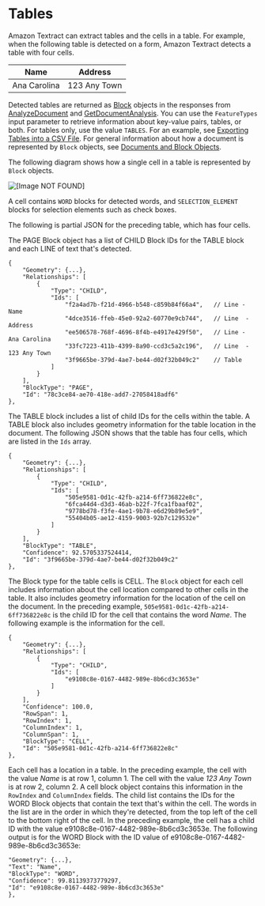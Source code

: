 # Tables<a name="how-it-works-tables"></a>

Amazon Textract can extract tables and the cells in a table\. For example, when the following table is detected on a form, Amazon Textract detects a table with four cells\. 


| Name | Address | 
| --- | --- | 
|  Ana Carolina  |  123 Any Town  | 

Detected tables are returned as [Block](API_Block.md) objects in the responses from [AnalyzeDocument](API_AnalyzeDocument.md) and [GetDocumentAnalysis](API_GetDocumentAnalysis.md)\. You can use the `FeatureTypes` input parameter to retrieve information about key\-value pairs, tables, or both\. For tables only, use the value `TABLES`\. For an example, see [Exporting Tables into a CSV File](examples-export-table-csv.md)\. For general information about how a document is represented by `Block` objects, see [Documents and Block Objects](how-it-works-document-layout.md)\.

The following diagram shows how a single cell in a table is represented by `Block` objects\.

![\[Image NOT FOUND\]](http://docs.aws.amazon.com/textract/latest/dg/images/hieroglyph-table-cell.png)

A cell contains `WORD` blocks for detected words, and `SELECTION_ELEMENT` blocks for selection elements such as check boxes\. 

The following is partial JSON for the preceding table, which has four cells\.

The PAGE Block object has a list of CHILD Block IDs for the TABLE block and each LINE of text that's detected\. 

```
{
    "Geometry": {...}, 
    "Relationships": [
        {
            "Type": "CHILD", 
            "Ids": [
                "f2a4ad7b-f21d-4966-b548-c859b84f66a4",   // Line - Name
                "4dce3516-ffeb-45e0-92a2-60770e9cb744",   // Line  - Address 
                "ee506578-768f-4696-8f4b-e4917e429f50",   // Line - Ana Carolina
                "33fc7223-411b-4399-8a90-ccd3c5a2c196",   // Line  - 123 Any Town
                "3f9665be-379d-4ae7-be44-d02f32b049c2"    // Table
            ]
        }
    ], 
    "BlockType": "PAGE", 
    "Id": "78c3ce84-ae70-418e-add7-27058418adf6"
},
```

The TABLE block includes a list of child IDs for the cells within the table\. A TABLE block also includes geometry information for the table location in the document\. The following JSON shows that the table has four cells, which are listed in the `Ids` array\.

```
{
    "Geometry": {...}, 
    "Relationships": [
        {
            "Type": "CHILD", 
            "Ids": [
                "505e9581-0d1c-42fb-a214-6ff736822e8c", 
                "6fca44d4-d3d3-46ab-b22f-7fca1fbaaf02", 
                "9778bd78-f3fe-4ae1-9b78-e6d29b89e5e9", 
                "55404b05-ae12-4159-9003-92b7c129532e"
            ]
        }
    ], 
    "BlockType": "TABLE", 
    "Confidence": 92.5705337524414, 
    "Id": "3f9665be-379d-4ae7-be44-d02f32b049c2"
},
```

The Block type for the table cells is CELL\. The `Block` object for each cell includes information about the cell location compared to other cells in the table\. It also includes geometry information for the location of the cell on the document\. In the preceding example, `505e9581-0d1c-42fb-a214-6ff736822e8c` is the child ID for the cell that contains the word *Name*\. The following example is the information for the cell\. 

```
{
    "Geometry": {...}, 
    "Relationships": [
        {
            "Type": "CHILD", 
            "Ids": [
                "e9108c8e-0167-4482-989e-8b6cd3c3653e"
            ]
        }
    ], 
    "Confidence": 100.0, 
    "RowSpan": 1, 
    "RowIndex": 1, 
    "ColumnIndex": 1, 
    "ColumnSpan": 1, 
    "BlockType": "CELL", 
    "Id": "505e9581-0d1c-42fb-a214-6ff736822e8c"
},
```

Each cell has a location in a table\. In the preceding example, the cell with the value *Name* is at row 1, column 1\. The cell with the value *123 Any Town* is at row 2, column 2\. A cell block object contains this information in the `RowIndex` and `ColumnIndex` fields\. The child list contains the IDs for the WORD Block objects that contain the text that's within the cell\. The words in the list are in the order in which they're detected, from the top left of the cell to the bottom right of the cell\. In the preceding example, the cell has a child ID with the value e9108c8e\-0167\-4482\-989e\-8b6cd3c3653e\. The following output is for the WORD Block with the ID value of e9108c8e\-0167\-4482\-989e\-8b6cd3c3653e: 

```
"Geometry": {...}, 
"Text": "Name", 
"BlockType": "WORD", 
"Confidence": 99.81139373779297, 
"Id": "e9108c8e-0167-4482-989e-8b6cd3c3653e"
},
```